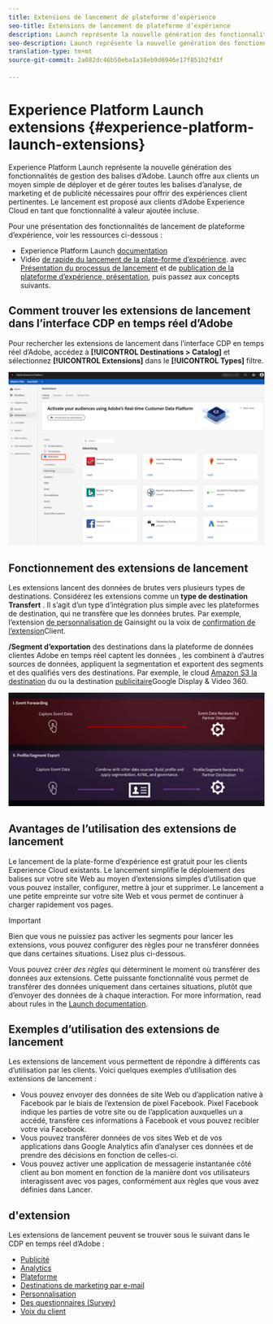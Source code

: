 ```yaml
---
title: Extensions de lancement de plateforme d’expérience
seo-title: Extensions de lancement de plateforme d’expérience
description: Launch représente la nouvelle génération des fonctionnalités de gestion des balises d’Adobe.  Launch offre aux clients un moyen simple de déployer et de gérer toutes les balises d’analyse, de marketing et de publicité nécessaires pour offrir des expériences client pertinentes.
seo-description: Launch représente la nouvelle génération des fonctionnalités de gestion des balises d’Adobe.  Launch offre aux clients un moyen simple de déployer et de gérer toutes les balises d’analyse, de marketing et de publicité nécessaires pour offrir des expériences client pertinentes.
translation-type: tm+mt
source-git-commit: 2a082dc46b50eba1a38eb9d6946e17f851b2fd3f

---
```



# Experience Platform Launch extensions {#experience-platform-launch-extensions}

Experience Platform Launch représente la nouvelle génération des fonctionnalités de gestion des balises d’Adobe. 
Launch offre aux clients un moyen simple de déployer et de gérer toutes les balises d’analyse, de marketing et de publicité nécessaires pour offrir des expériences client pertinentes. Le lancement est proposé aux clients d’Adobe Experience Cloud en tant que fonctionnalité à valeur ajoutée incluse.

Pour une présentation des fonctionnalités de lancement de plateforme d’expérience, voir les ressources ci-dessous :
* Experience Platform Launch [documentation](https://docs.adobe.com/content/help/fr-FR/launch/using/overview.html)
* Vidéo [de rapide du lancement de la plate-forme d’expérience](https://docs.adobe.com/content/help/en/launch/using/intro/get-started/videos.html).  avec [Présentation du processus de lancement](https://www.youtube.com/embed/rwqqkG1SERU) et de [publication de la plateforme d’expérience, présentation](https://helpx.adobe.com/fr/analytics/how-to/adobe-launch-publishing-process.html), puis passez aux concepts suivants.

## Comment trouver les extensions de lancement dans l’interface CDP en temps réel d’Adobe

Pour rechercher les extensions de lancement dans l’interface CDP en temps réel d’Adobe, accédez à **[!UICONTROL Destinations > Catalog]** et sélectionnez **[!UICONTROL Extensions]** dans le **[!UICONTROL Types]** filtre.

![Filtre Extensions dans l’interface](/help/rtcdp/destinations/assets/extensions-filter.png)

## Fonctionnement des extensions de lancement

Les extensions lancent des données de  brutes vers plusieurs types de destinations. Considérez les extensions comme un **type de destination Transfert** . Il s’agit d’un type d’intégration plus simple avec les plateformes de destination, qui ne transfère que les données  brutes. Par exemple, l’extension [de personnalisation de](/help/rtcdp/destinations/gainsight-extension.md) Gainsight ou la voix de [confirmation de l’extension](/help/rtcdp/destinations/confirmit-digital-feedback-extension.md)Client.

**/Segment d’exportation** des destinations dans la plateforme de données clientes Adobe en temps réel captent les données , les combinent à d’autres sources de données, appliquent la segmentation et exportent des segments et des qualifiés vers des destinations. Par exemple, le cloud [Amazon S3  la destination](/help/rtcdp/destinations/amazon-s3-destination.md) du ou la destination [publicitaire](/help/rtcdp/destinations/google-dv360-destination.md)Google Display &amp; Video 360.

![Expérience Platform Launch Extensions par rapport à d’autres destinations](/help/rtcdp/destinations/assets/launch-and-other-destinations.png)

## Avantages de l’utilisation des extensions de lancement

Le lancement de la plate-forme d’expérience est gratuit pour les clients Experience Cloud existants. Le lancement simplifie le déploiement des balises sur votre site Web au moyen d’extensions simples d’utilisation que vous pouvez installer, configurer, mettre à jour et supprimer. Le lancement a une petite empreinte sur votre site Web et vous permet de continuer à charger rapidement vos pages.

>[!IMPORTANT]
>
>Bien que vous ne puissiez pas activer les segments pour lancer les extensions, vous pouvez configurer des règles pour ne transférer  données que dans certaines situations. Lisez plus ci-dessous.

Vous pouvez créer *des règles* qui déterminent le moment où transférer des données  aux extensions. Cette puissante fonctionnalité vous permet de transférer des données  uniquement dans certaines situations, plutôt que d’envoyer des données de  à chaque interaction. For more information, read about rules in the [Launch documentation](https://docs.adobe.com/help/fr-FR/launch/using/reference/manage-resources/rules.translate.html).

## Exemples d’utilisation des extensions de lancement

Les extensions de lancement vous permettent de répondre à différents cas d’utilisation par les clients. Voici quelques exemples d’utilisation des extensions de lancement :

* Vous pouvez envoyer des données de site Web ou d’application native à Facebook par le biais de l’extension de pixel Facebook. Pixel Facebook indique les parties de votre site ou de l’application auxquelles un a accédé, transfère ces informations à Facebook et vous pouvez recibler votre via Facebook.
* Vous pouvez transférer  données de vos sites Web et de vos applications dans Google Analytics afin d’analyser ces données et de prendre des décisions en fonction de celles-ci.
* Vous pouvez activer une application de messagerie instantanée côté client au bon moment en fonction de la manière dont vos utilisateurs interagissent avec vos pages, conformément aux règles que vous avez définies dans Lancer.


##  d&#39;extension

Les extensions de lancement peuvent se trouver sous le  suivant dans le CDP en temps réel d’Adobe :

* [Publicité](/help/rtcdp/destinations/advertising-destinations.md)
* [Analytics](/help/rtcdp/destinations/analytics-destinations.md)
* [Plateforme](/help/rtcdp/destinations/dmp-destinations.md)
* [Destinations de marketing par e-mail ](/help/rtcdp/destinations/email-marketing-destinations.md)
* [Personnalisation  ](/help/rtcdp/destinations/personalization-destinations.md)
* [Des questionnaires (Survey)](/help/rtcdp/destinations/survey-destinations.md)
* [Voix du client](/help/rtcdp/destinations/voice-of-customer-destinations.md)
